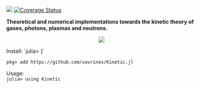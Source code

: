 ![](https://travis-ci.com/vavrines/Kinetic.jl.svg?branch=master)
[![Coverage Status](https://coveralls.io/repos/github/vavrines/Kinetic.jl/badge.svg?branch=master)](https://coveralls.io/github/vavrines/Kinetic.jl?branch=master)

**Theoretical and numerical implementations towards the kinetic theory of gases, photons, plasmas and neutrons.**

<p align="center">
  <img src="https://github.com/tbxiao/tbxiao.github.io/blob/master/img/kinetic.gif">
</p>
Install:  
`julia> ]`  

`pkg> add https://github.com/vavrines/Kinetic.jl`

Usage:  
`julia> using Kinetic`
